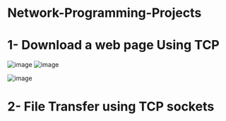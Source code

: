 # Network-Programming-Projects
# 1- Download a web page Using TCP
![image](https://github.com/Moamen189/Network-Programming-Projects/assets/79394414/951ccfc1-ca9b-473e-ab7c-a720edee3451)
![image](https://github.com/Moamen189/Network-Programming-Projects/assets/79394414/587c95e2-a59a-4105-a0b9-d4b5526c7481)

![image](https://github.com/Moamen189/Network-Programming-Projects/assets/79394414/44c30df9-0511-46e2-9d77-794c86e24a27)
# 2- File Transfer using TCP sockets
